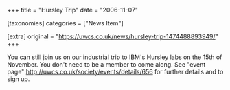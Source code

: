 +++
title = "Hursley Trip"
date = "2006-11-07"

[taxonomies]
categories = ["News Item"]

[extra]
original = "https://uwcs.co.uk/news/hursley-trip-1474488893949/"
+++

You can still join us on our industrial trip to IBM's Hursley labs on the 15th of November. You don't need to be a member to come along. See "event page":http://uwcs.co.uk/society/events/details/656 for further details and to sign up.

